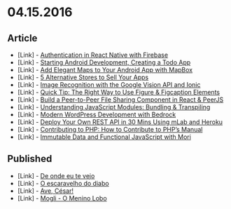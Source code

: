 # 04.15.2016

## Article

- \[Link\] - [Authentication in React Native with Firebase](http://www.sitepoint.com/authentication-in-react-native-with-firebase/)
- \[Link\] - [Starting Android Development, Creating a Todo App](http://www.sitepoint.com/starting-android-development-creating-todo-app/)
- \[Link\] - [Add Elegant Maps to Your Android App with MapBox](http://www.sitepoint.com/add-elegant-maps-to-your-android-app-with-mapbox/)
- \[Link\] - [5 Alternative Stores to Sell Your Apps](http://www.sitepoint.com/5-alternative-stores-to-sell-your-apps/)
- \[Link\] - [Image Recognition with the Google Vision API and Ionic](http://www.sitepoint.com/image-recognition-with-the-google-vision-api-and-ionic/)
- \[Link\] - [Quick Tip: The Right Way to Use Figure & Figcaption Elements](http://www.sitepoint.com/quick-tip-the-right-way-to-use-figure-and-figcaption-elements/)
- \[Link\] - [Build a Peer-to-Peer File Sharing Component in React & PeerJS](http://www.sitepoint.com/file-sharing-component-react/)
- \[Link\] - [Understanding JavaScript Modules: Bundling & Transpiling](http://www.sitepoint.com/javascript-modules-bundling-transpiling/)
- \[Link\] - [Modern WordPress Development with Bedrock](http://www.sitepoint.com/modern-wordpress-development-with-bedrock/)
- \[Link\] - [Deploy Your Own REST API in 30 Mins Using mLab and Heroku](http://www.sitepoint.com/deploy-rest-api-in-30-mins-mlab-heroku/)
- \[Link\] - [Contributing to PHP: How to Contribute to PHP’s Manual](http://www.sitepoint.com/how-to-contribute-to-phps-documentation/)
- \[Link\] - [Immutable Data and Functional JavaScript with Mori](http://www.sitepoint.com/immutable-data-functional-javascript-mori/)


## Published

- \[Link\] - [De onde eu te vejo](http://imhomovies.com.br/opinions/em-cartaz/de-onde-eu-te-vejo/)
- \[Link\] - [O escaravelho do diabo](http://imhomovies.com.br/opinions/em-cartaz/o-escaravelho-do-diabo/)
- \[Link\] - [Ave, César!](http://imhomovies.com.br/opinions/em-cartaz/hail-caesar/)
- \[Link\] - [Mogli - O Menino Lobo](http://imhomovies.com.br/opinions/em-cartaz/the-jungle-book/)
